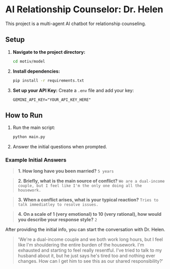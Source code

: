 # AI Relationship Counselor: Dr. Helen

This project is a multi-agent AI chatbot for relationship counseling.

## Setup

1.  **Navigate to the project directory:**
    ```bash
    cd motiv/model
    ```

2.  **Install dependencies:**
    ```bash
    pip install -r requirements.txt
    ```

3.  **Set up your API Key:**
    Create a `.env` file and add your key:
    ```
    GEMINI_API_KEY="YOUR_API_KEY_HERE"
    ```

## How to Run

1.  Run the main script:
    ```bash
    python main.py
    ```

2.  Answer the initial questions when prompted.

### Example Initial Answers

> **1. How long have you been married?**
> `5 years`

> **2. Briefly, what is the main source of conflict?**
> `We are a dual-income couple, but I feel like I'm the only one doing all the housework.`

> **3. When a conflict arises, what is your typical reaction?**
> `Tries to talk immediatley to resolve issues.`

> **4. On a scale of 1 (very emotional) to 10 (very rational), how would you describe your response style?**
> `2`

After providing the initial info, you can start the conversation with Dr. Helen.

> 'We're a dual-income couple and we both work long hours, but I feel like I'm shouldering the entire burden of the housework. I'm exhausted and starting to feel really resentful. I've tried to talk to my husband about it, but he just says he's tired too and nothing ever changes. How can I get him to see this as our shared responsibility?'
